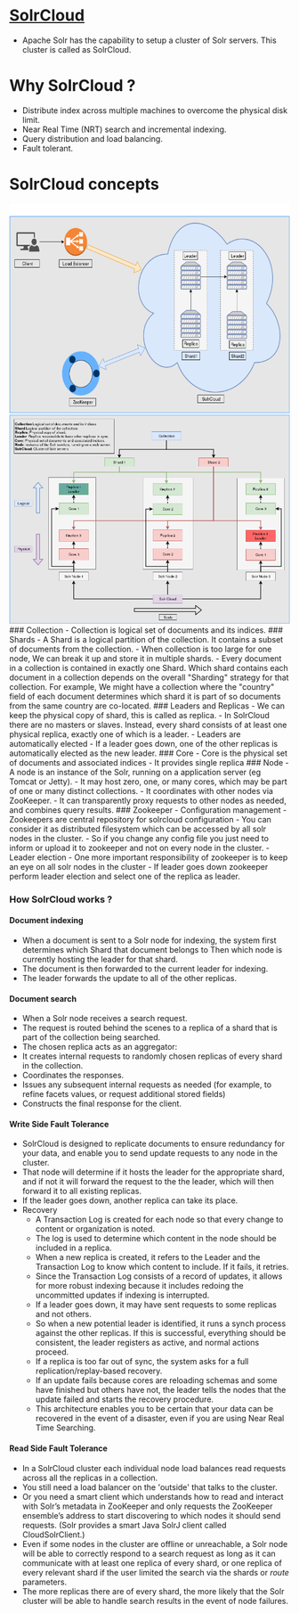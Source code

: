 # [SolrCloud](https://lucene.apache.org/solr/guide/7_5/solrcloud.html)
  - Apache Solr has the capability to setup a cluster of Solr servers. This cluster is called as SolrCloud.
# Why SolrCloud ?
  - Distribute index across multiple machines to overcome the physical disk limit.
  - Near Real Time (NRT) search and incremental indexing.
  - Query distribution and load balancing.
  - Fault tolerant.
# SolrCloud concepts
<img src="https://github.com/prakashautade/solrcloud/blob/master/SolrCloud.png" alt="SolrCloud" width="600" height="375">
<img src="https://github.com/prakashautade/solrcloud/blob/master/SolrCloudDetail.png" alt="SolrCloudDetail" width="600" height="375">
### Collection
- Collection is logical set of documents and its indices.
### Shards
- A Shard is a logical partition of the collection. It contains a subset of documents from the collection.
- When collection is too large for one node, We can break it up and store it in multiple shards.
- Every document in a collection is contained in exactly one Shard.
        Which shard contains each document in a collection depends on the overall "Sharding" strategy for that collection.
        For example, We might have a collection where the "country" field of each document determines which shard it is part of so documents from the same country are co-located.
### Leaders and Replicas
- We can keep the physical copy of shard, this is called as replica.
- In SolrCloud there are no masters or slaves. Instead, every shard consists of at least one physical replica, exactly one of which is a leader.
- Leaders are automatically elected
- If a leader goes down, one of the other replicas is automatically elected as the new leader.
### Core
- Core is the physical set of documents and associated indices
- It provides single replica
### Node
- A node is an instance of the Solr, running on a application server (eg Tomcat or Jetty).
- It may host zero, one, or many cores, which may be part of one or many distinct collections.
- It coordinates with other nodes via ZooKeeper.
- It can transparently proxy requests to other nodes as needed, and combines query results.
### Zookeeper
- Configuration management
- Zookeepers are central repository for solrcloud configuration
- You can consider it as distributed filesystem which can be accessed by all solr nodes in the cluster.
- So if you change any config file you just need to inform or upload it to zookeeper and not on every node in the cluster.
- Leader election
- One more important responsibility of zookeeper is to keep an eye on all solr nodes in the cluster
- If leader goes down zookeeper perform leader election and select one of the replica as leader.

### How SolrCloud works ?
#### Document indexing
- When a document is sent to a Solr node for indexing, the system first determines which Shard that document belongs to Then which node is currently hosting the leader for that shard.
- The document is then forwarded to the current leader for indexing.
- The leader forwards the update to all of the other replicas.
#### Document search
- When a Solr node receives a search request.
- The request is routed behind the scenes to a replica of a shard that is part of the collection being searched.
- The chosen replica acts as an aggregator:
- It creates internal requests to randomly chosen replicas of every shard in the collection.
- Coordinates the responses.
- Issues any subsequent internal requests as needed (for example, to refine facets values, or request additional stored fields)
- Constructs the final response for the client.
#### Write Side Fault Tolerance
- SolrCloud is designed to replicate documents to ensure redundancy for your data, and enable you to send update requests to any node in the cluster.
- That node will determine if it hosts the leader for the appropriate shard, and if not it will forward the request to the the leader, which will then forward it to all existing replicas.
- If the leader goes down, another replica can take its place.
- Recovery
  - A Transaction Log is created for each node so that every change to content or organization is noted.
  - The log is used to determine which content in the node should be included in a replica.
  - When a new replica is created, it refers to the Leader and the Transaction Log to know which content to include. If it fails, it retries.
  - Since the Transaction Log consists of a record of updates, it allows for more robust indexing because it includes redoing the uncommitted updates if indexing is interrupted.
  - If a leader goes down, it may have sent requests to some replicas and not others.
  - So when a new potential leader is identified, it runs a synch process against the other replicas. If this is successful, everything should be consistent, the leader registers as active, and normal actions proceed.
  - If a replica is too far out of sync, the system asks for a full replication/replay-based recovery.
  - If an update fails because cores are reloading schemas and some have finished but others have not, the leader tells the nodes that the update failed and starts the recovery procedure.
  - This architecture enables you to be certain that your data can be recovered in the event of a disaster, even if you are using Near Real Time Searching.
#### Read Side Fault Tolerance
- In a SolrCloud cluster each individual node load balances read requests across all the replicas in a collection.
- You still need a load balancer on the 'outside' that talks to the cluster.
- Or you need a smart client which understands how to read and interact with Solr’s metadata in ZooKeeper and only requests the ZooKeeper ensemble’s address to start discovering to which nodes it should send requests. (Solr provides a smart Java SolrJ client called CloudSolrClient.)
- Even if some nodes in the cluster are offline or unreachable, a Solr node will be able to correctly respond to a search request as long as it can communicate with at least one replica of every shard, or one replica of every relevant shard if the user limited the search via the shards or _route_ parameters.
- The more replicas there are of every shard, the more likely that the Solr cluster will be able to handle search results in the event of node failures.
